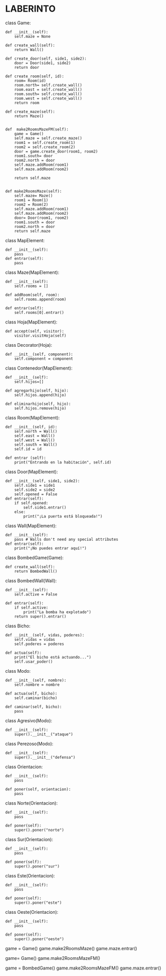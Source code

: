 # LABERINTO

class Game:

    def __init__(self):
        self.maze = None
        
    def create_wall(self):
        return Wall()
    
    def create_door(self, side1, side2):
        door = Door(side1, side2)
        return door
    
    def create_room(self, id):
        room= Room(id)
        room.north= self.create_wall()
        room.east = self.create_wall()
        room.south= self.create_wall()
        room.west = self.create_wall()
        return room
    
    def create_maze(self):
        return Maze()   
    
    
    def  make2RoomsMazeFM(self):
        game = Game()
        self.maze = self.create_maze()
        room1 = self.create_room(1)
        room2 = self.create_room(2)
        door = game.create_door(room1, room2)
        room1.south= door
        room2.north = door
        self.maze.addRoom(room1)
        self.maze.addRoom(room2)
        
        return self.maze
        
    
    def make2RoomsMaze(self):
        self.maze= Maze()
        room1 = Room(1)
        room2 = Room(2)
        self.maze.addRoom(room1)
        self.maze.addRoom(room2)
        door= Door(room1, room2)
        room1.south = door
        room2.north = door
        return self.maze

        
    
class MapElement:

    def __init__(self):
        pass
    def entrar(self):
        pass

class Maze(MapElement):

    def __init__(self):
        self.rooms = []

    def addRoom(self, room):
        self.rooms.append(room)

    def entrar(self):
        self.rooms[0].entrar()
        
        
class Hoja(MapElement):

    def accept(self, visitor):
        visitor.visitHoja(self)

class Decorator(Hoja):

    def __init__(self, component):
        self.component = component
        
class Contenedor(MapElement):

    def __init__(self):
        self.hijos=[]
        
    def agregarhijo(self, hijo):
        self.hijos.append(hijo)
        
    def eliminarhijo(self, hijo):
        self.hijos.remove(hijo)


class Room(MapElement):

    def __init__(self, id):         
        self.north = Wall()
        self.east = Wall()
        self.west = Wall()
        self.south = Wall()
        self.id = id

    def entrar (self):
        print("Entrando en la habitación", self.id)

        
        
class Door(MapElement):

    def __init__(self, side1, side2):
        self.side1 = side1
        self.side2 = side2
        self.opened = False
    def entrar(self):
        if self.opened:
            self.side1.entrar()
        else:
            print("¡La puerta está bloqueada!")
        
        
class Wall(MapElement):

    def __init__(self):
        pass # Walls don't need any special attributes
    def entrar(self):
        print("¡No puedes entrar aquí!")



class BombedGame(Game):

    def create_wall(self):
        return BombedWall()

class BombedWall(Wall):

    def __init__(self):
        self.active = False
        
    def entrar(self):
        if self.active: 
            print("La bomba ha explotado")
        return super().entrar()

class Bicho:

    def __init__(self, vidas, poderes):
        self.vidas = vidas
        self.poderes = poderes

    def actua(self):
        print("El bicho está actuando...")
        self.usar_poder()

class Modo:

    def __init__(self, nombre):
        self.nombre = nombre

    def actua(self, bicho):
        self.caminar(bicho)
        
    def caminar(self, bicho):
        pass
        
class Agresivo(Modo):

    def __init__(self):
        super().__init__("ataque")

class Perezoso(Modo):

    def __init__(self):
        super().__init__("defensa")

class Orientacion: 
    
    def __init__(self):
        pass
    
    def poner(self, orientacion): 
        pass
        
class Norte(Orientacion):

    def __init__(self):
        pass
    
    def poner(self):
        super().poner("norte")

class Sur(Orientacion):

    def __init__(self):
        pass
    
    def poner(self):
        super().poner("sur")
    
class Este(Orientacion):

    def __init__(self):
        pass
    
    def poner(self):
        super().poner("este")
    
class Oeste(Orientacion):

    def __init__(self):
        pass
    
    def poner(self):
        super().poner("oeste")
    
    
game = Game()
game.make2RoomsMaze()
game.maze.entrar()

game= Game()
game.make2RoomsMazeFM()


game = BombedGame()
game.make2RoomsMazeFM()
game.maze.entrar()
